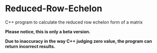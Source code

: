 # Reduced-Row-Echelon
C++ program to calculate the reduced row echelon form of a matrix

**Please notice, this is only a beta version.**

**Due to inaccuracy in the way C++ judging zero value, the program can return incorrect results.**
